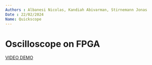 ```yaml
---
Authors : Albanesi Nicolas, Kandiah Abivarman, Stirnemann Jonas
Date : 22/02/2024
Name: Quickscope
---
```


# Oscilloscope on FPGA

[VIDEO DEMO](docs/IMG_0708.mov)